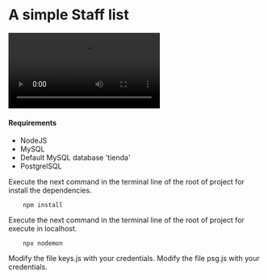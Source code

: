 # A simple Staff list
![](docs/factory.webm)
#### Requirements
- NodeJS
- MySQL
- Default MySQL database 'tienda'
- PostgrelSQL

Execute the next command in the terminal line of the root of project 
for install the dependencies.
```
    npm install
```
Execute the next command in the terminal line of the root of project 
for execute in localhost.
```
    npx nodemon
```

Modify the file keys.js with your credentials.
Modify the file psg.js with your credentials.